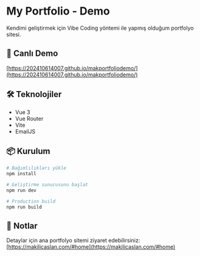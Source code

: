 # My Portfolio - Demo

Kendimi geliştirmek için Vibe Coding yöntemi ile yapmış olduğum portfolyo sitesi.

## 🚀 Canlı Demo
[https://202410614007.github.io/makportfoliodemo/](https://202410614007.github.io/makportfoliodemo/)

## 🛠️ Teknolojiler
- Vue 3
- Vue Router
- Vite
- EmailJS

## 📦 Kurulum

```bash
# Bağımlılıkları yükle
npm install

# Geliştirme sunucusunu başlat
npm run dev

# Production build
npm run build
```

## 📝 Notlar
Detaylar için ana portfolyo sitemi ziyaret edebilirsiniz: [https://makilicaslan.com/#home](https://makilicaslan.com/#home)